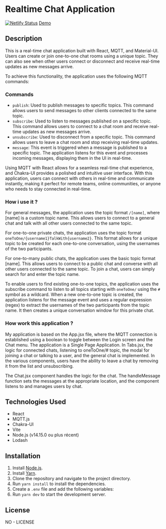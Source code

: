 # Realtime Chat Application

[![Netlify Status](https://api.netlify.com/api/v1/badges/21cab73b-ee6d-423a-81b3-d995ffe49498/deploy-status)](https://app.netlify.com/sites/react-mqtt-chat/deploys)
[Demo](https://react-mqtt-chat.netlify.app)

## Description

This is a real-time chat application built with React, MQTT, and Material-UI. Users can create or join one-to-one chat rooms using a unique topic. They can also see when other users connect or disconnect and receive real-time updates as new messages arrive.

To achieve this functionality, the application uses the following MQTT commands:

### Commands

- `publish`: Used to publish messages to specific topics. This command allows users to send messages to other clients connected to the same topic.
- `subscribe`: Used to listen to messages published on a specific topic. This command allows users to connect to a chat room and receive real-time updates as new messages arrive.
- `unsubscribe`: Used to disconnect from a specific topic. This command allows users to leave a chat room and stop receiving real-time updates.
- `message`: This event is triggered when a message is published to a specific topic. The application listens for this event and processes incoming messages, displaying them in the UI in real-time.

Using MQTT with React allows for a seamless real-time chat experience, and Chakra-UI provides a polished and intuitive user interface. With this application, users can connect with others in real-time and communicate instantly, making it perfect for remote teams, online communities, or anyone who needs to stay connected in real-time.

### How i use it ?

For general messages, the application uses the topic format `/[name]`, where [name] is a custom topic name. This allows users to connect to a general chat and talk with all other users connected to the same topic.

For one-to-one private chats, the application uses the topic format `oneToOne/{username1}TalkWith{username2}`. This format allows for a unique topic to be created for each one-to-one conversation, using the usernames of the two participants.

For one-to-many public chats, the application uses the basic topic format [name]. This allows users to connect to a public chat and converse with all other users connected to the same topic. To join a chat, users can simply search for and enter the topic name.

To enable users to find existing one-to-one topics, the application uses the subscribe command to listen to all topics starting with `oneToOne/` using the `#` symbol as a wildcard. When a new one-to-one topic is created, the application listens for the message event and uses a regular expression (regex) to extract the usernames of the two participants from the topic name. It then creates a unique conversation window for this private chat.

### How work this application ? 

My application is based on the App.jsx file, where the MQTT connection is established using a boolean to toggle between the Login screen and the Chat menu. The application is a Single Page Application. In Tabs.jsx, the logic for connected chats, listening to oneToOne/# topic, the modal for joining a chat or talking to a user, and the general chat is implemented. In the various components, users have the ability to leave a chat by removing it from the list and unsubscribing.

The Chat.jsx component handles the logic for the chat. The handleMessage function sets the messages at the appropriate location, and the component listens to and manages users by chat.


## Technologies Used

- React
- MQTT.js
- Chakra-UI
- Vite
- Node.js (v14.15.0 ou plus récent)
- Lodash

## Installation

1. Install [Node.js](https://nodejs.org/en/).
2. Install [Yarn](https://yarnpkg.com/getting-started/install).
3. Clone the repository and navigate to the project directory.
4. Run `yarn install` to install the dependencies.
5. Create a `.env` file and add the following variables:
6. Run `yarn dev` to start the development server.

## License

NO - LICENSE